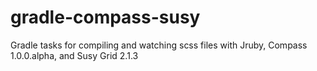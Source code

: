 gradle-compass-susy
===================

Gradle tasks for compiling and watching scss files with Jruby, Compass 1.0.0.alpha, and Susy Grid 2.1.3
